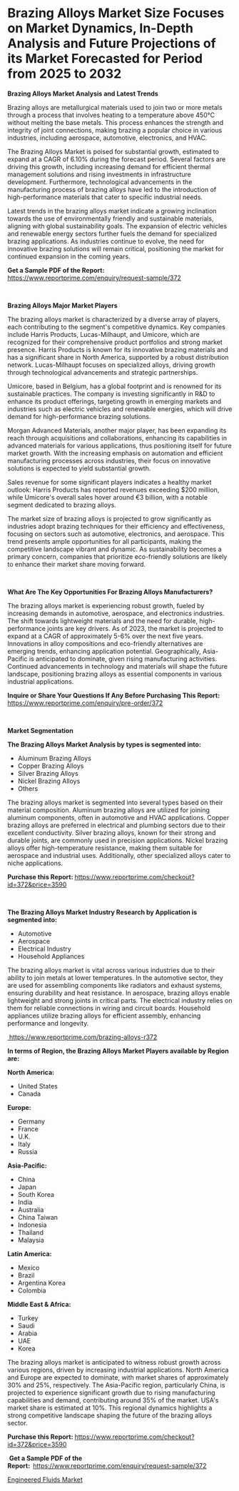<p><h1>Brazing Alloys Market Size Focuses on Market Dynamics, In-Depth Analysis and Future Projections of its Market Forecasted for Period from 2025 to 2032</h1></p><p><strong>Brazing Alloys Market Analysis and Latest Trends</strong></p>
<p><p>Brazing alloys are metallurgical materials used to join two or more metals through a process that involves heating to a temperature above 450°C without melting the base metals. This process enhances the strength and integrity of joint connections, making brazing a popular choice in various industries, including aerospace, automotive, electronics, and HVAC.</p><p>The Brazing Alloys Market is poised for substantial growth, estimated to expand at a CAGR of 6.10% during the forecast period. Several factors are driving this growth, including increasing demand for efficient thermal management solutions and rising investments in infrastructure development. Furthermore, technological advancements in the manufacturing process of brazing alloys have led to the introduction of high-performance materials that cater to specific industrial needs.</p><p>Latest trends in the brazing alloys market indicate a growing inclination towards the use of environmentally friendly and sustainable materials, aligning with global sustainability goals. The expansion of electric vehicles and renewable energy sectors further fuels the demand for specialized brazing applications. As industries continue to evolve, the need for innovative brazing solutions will remain critical, positioning the market for continued expansion in the coming years.</p></p>
<p><strong>Get a Sample PDF of the Report:&nbsp;</strong> <a href="https://www.reportprime.com/enquiry/request-sample/372?utm_campaign=2648&utm_medium=2&utm_source=Github&utm_content=ia&utm_term=18032025&utm_id=brazing-alloys">https://www.reportprime.com/enquiry/request-sample/372</a></p>
<p>&nbsp;</p>
<p><strong>Brazing Alloys Major Market Players</strong></p>
<p><p>The brazing alloys market is characterized by a diverse array of players, each contributing to the segment's competitive dynamics. Key companies include Harris Products, Lucas-Milhaupt, and Umicore, which are recognized for their comprehensive product portfolios and strong market presence. Harris Products is known for its innovative brazing materials and has a significant share in North America, supported by a robust distribution network. Lucas-Milhaupt focuses on specialized alloys, driving growth through technological advancements and strategic partnerships.</p><p>Umicore, based in Belgium, has a global footprint and is renowned for its sustainable practices. The company is investing significantly in R&D to enhance its product offerings, targeting growth in emerging markets and industries such as electric vehicles and renewable energies, which will drive demand for high-performance brazing solutions.</p><p>Morgan Advanced Materials, another major player, has been expanding its reach through acquisitions and collaborations, enhancing its capabilities in advanced materials for various applications, thus positioning itself for future market growth. With the increasing emphasis on automation and efficient manufacturing processes across industries, their focus on innovative solutions is expected to yield substantial growth.</p><p>Sales revenue for some significant players indicates a healthy market outlook: Harris Products has reported revenues exceeding $200 million, while Umicore's overall sales hover around €3 billion, with a notable segment dedicated to brazing alloys.</p><p>The market size of brazing alloys is projected to grow significantly as industries adopt brazing techniques for their efficiency and effectiveness, focusing on sectors such as automotive, electronics, and aerospace. This trend presents ample opportunities for all participants, making the competitive landscape vibrant and dynamic. As sustainability becomes a primary concern, companies that prioritize eco-friendly solutions are likely to enhance their market share moving forward.</p></p>
<p>&nbsp;</p>
<p><strong>What Are The Key Opportunities For Brazing Alloys Manufacturers?</strong></p>
<p><p>The brazing alloys market is experiencing robust growth, fueled by increasing demands in automotive, aerospace, and electronics industries. The shift towards lightweight materials and the need for durable, high-performance joints are key drivers. As of 2023, the market is projected to expand at a CAGR of approximately 5-6% over the next five years. Innovations in alloy compositions and eco-friendly alternatives are emerging trends, enhancing application potential. Geographically, Asia-Pacific is anticipated to dominate, given rising manufacturing activities. Continued advancements in technology and materials will shape the future landscape, positioning brazing alloys as essential components in various industrial applications.</p></p>
<p><strong>Inquire or Share Your Questions If Any Before Purchasing This Report:</strong> <a href="https://www.reportprime.com/enquiry/pre-order/372?utm_campaign=2648&utm_medium=2&utm_source=Github&utm_content=ia&utm_term=18032025&utm_id=brazing-alloys">https://www.reportprime.com/enquiry/pre-order/372</a></p>
<p>&nbsp;</p>
<p><strong>Market Segmentation</strong></p>
<p><strong>The Brazing Alloys Market Analysis by types is segmented into:</strong></p>
<p><ul><li>Aluminum Brazing Alloys</li><li>Copper Brazing Alloys</li><li>Silver Brazing Alloys</li><li>Nickel Brazing Alloys</li><li>Others</li></ul></p>
<p><p>The brazing alloys market is segmented into several types based on their material composition. Aluminum brazing alloys are utilized for joining aluminum components, often in automotive and HVAC applications. Copper brazing alloys are preferred in electrical and plumbing sectors due to their excellent conductivity. Silver brazing alloys, known for their strong and durable joints, are commonly used in precision applications. Nickel brazing alloys offer high-temperature resistance, making them suitable for aerospace and industrial uses. Additionally, other specialized alloys cater to niche applications.</p></p>
<p><strong>Purchase this Report:&nbsp;</strong><a href="https://www.reportprime.com/checkout?id=372&price=3590&utm_campaign=2648&utm_medium=2&utm_source=Github&utm_content=ia&utm_term=18032025&utm_id=brazing-alloys">https://www.reportprime.com/checkout?id=372&price=3590</a></p>
<p>&nbsp;</p>
<p><strong>The Brazing Alloys Market Industry Research by Application is segmented into:</strong></p>
<p><ul><li>Automotive</li><li>Aerospace</li><li>Electrical Industry</li><li>Household Appliances</li></ul></p>
<p><p>The brazing alloys market is vital across various industries due to their ability to join metals at lower temperatures. In the automotive sector, they are used for assembling components like radiators and exhaust systems, ensuring durability and heat resistance. In aerospace, brazing alloys enable lightweight and strong joints in critical parts. The electrical industry relies on them for reliable connections in wiring and circuit boards. Household appliances utilize brazing alloys for efficient assembly, enhancing performance and longevity.</p></p>
<p><a href="https://www.reportprime.com/brazing-alloys-r372?utm_campaign=2648&utm_medium=2&utm_source=Github&utm_content=ia&utm_term=18032025&utm_id=brazing-alloys">&nbsp;https://www.reportprime.com/brazing-alloys-r372</a></p>
<p><strong>In terms of Region, the Brazing Alloys Market Players available by Region are:</strong></p>
<p>
    <p> <strong> North America: </strong>
        <ul>
            <li>United States</li>
            <li>Canada</li>
        </ul>
        </p> 
    <p> <strong> Europe: </strong>
        <ul>
            <li>Germany</li>
            <li>France</li>
            <li>U.K.</li>
            <li>Italy</li>
            <li>Russia</li>
        </ul>
        </p> 
    <p> <strong> Asia-Pacific: </strong>
        <ul>
            <li>China</li>
            <li>Japan</li>
            <li>South Korea</li>
            <li>India</li>
            <li>Australia</li>
            <li>China Taiwan</li>
            <li>Indonesia</li>
            <li>Thailand</li>
            <li>Malaysia</li>
        </ul>
        </p> 
    <p> <strong> Latin America: </strong>
        <ul>
            <li>Mexico</li>
            <li>Brazil</li>
            <li>Argentina Korea</li>
            <li>Colombia</li>
        </ul>
        </p> 
    <p> <strong> Middle East & Africa: </strong>
        <ul>
            <li>Turkey</li>
            <li>Saudi</li>
            <li>Arabia</li>
            <li>UAE</li>
            <li>Korea</li>
        </ul>
    </p>
    </p>
<p><p>The brazing alloys market is anticipated to witness robust growth across various regions, driven by increasing industrial applications. North America and Europe are expected to dominate, with market shares of approximately 30% and 25%, respectively. The Asia-Pacific region, particularly China, is projected to experience significant growth due to rising manufacturing capabilities and demand, contributing around 35% of the market. USA's market share is estimated at 10%. This regional dynamics highlights a strong competitive landscape shaping the future of the brazing alloys sector.</p></p>
<p><strong>Purchase this Report: </strong><a href="https://www.reportprime.com/checkout?id=372&price=3590&utm_campaign=2648&utm_medium=2&utm_source=Github&utm_content=ia&utm_term=18032025&utm_id=brazing-alloys">https://www.reportprime.com/checkout?id=372&price=3590</a></p>
<p>&nbsp;<strong>Get a Sample PDF of the Report:&nbsp;&nbsp;</strong><a href="https://www.reportprime.com/enquiry/request-sample/372?utm_campaign=2648&utm_medium=2&utm_source=Github&utm_content=ia&utm_term=18032025&utm_id=brazing-alloys">https://www.reportprime.com/enquiry/request-sample/372</a></p>
<p><strong></strong></p>
<p><p><a href="https://github.com/pearlinewhite4692/Market-Research-Report-List-1/blob/main/engineered-fluids-market.md?utm_campaign=2648&utm_medium=2&utm_source=Github&utm_content=ia&utm_term=18032025&utm_id=brazing-alloys">Engineered Fluids Market</a></p></p>
